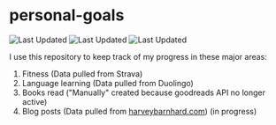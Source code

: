 # personal-goals
![Last Updated](https://img.shields.io/date/1625972933?color=FC4C02&label=Fitness%20Updated&logo=strava)
![Last Updated](https://img.shields.io/date/1625972933?color=7ac70c&label=Language%20Updated&logo=duolingo)
![Last Updated](https://img.shields.io/date/1625972933?color=e9e5cd&label=Books%20Updated&logo=goodreads)

I use this repository to keep track of my progress in these major areas:

1. Fitness (Data pulled from Strava)
2. Language learning (Data pulled from Duolingo)
3. Books read ("Manually" created because goodreads API no longer active)
4. Blog posts (Data pulled from [harveybarnhard.com](https://harveybarnhard.com)) (in progress)
